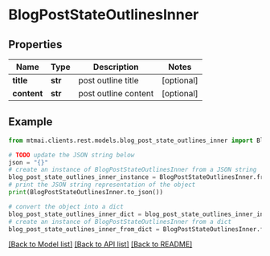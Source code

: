 # BlogPostStateOutlinesInner


## Properties

Name | Type | Description | Notes
------------ | ------------- | ------------- | -------------
**title** | **str** | post outline title | [optional] 
**content** | **str** | post outline content | [optional] 

## Example

```python
from mtmai.clients.rest.models.blog_post_state_outlines_inner import BlogPostStateOutlinesInner

# TODO update the JSON string below
json = "{}"
# create an instance of BlogPostStateOutlinesInner from a JSON string
blog_post_state_outlines_inner_instance = BlogPostStateOutlinesInner.from_json(json)
# print the JSON string representation of the object
print(BlogPostStateOutlinesInner.to_json())

# convert the object into a dict
blog_post_state_outlines_inner_dict = blog_post_state_outlines_inner_instance.to_dict()
# create an instance of BlogPostStateOutlinesInner from a dict
blog_post_state_outlines_inner_from_dict = BlogPostStateOutlinesInner.from_dict(blog_post_state_outlines_inner_dict)
```
[[Back to Model list]](../README.md#documentation-for-models) [[Back to API list]](../README.md#documentation-for-api-endpoints) [[Back to README]](../README.md)


